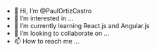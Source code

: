 - 👋 Hi, I’m @PaulOrtizCastro
- 👀 I’m interested in ...
- 🌱 I’m currently learning React.js and Angular.js
- 💞️ I’m looking to collaborate on ...
- 📫 How to reach me ...

<!---
PaulOrtizCastro/PaulOrtizCastro is a ✨ special ✨ repository because its `README.md` (this file) appears on your GitHub profile.
You can click the Preview link to take a look at your changes.
--->
